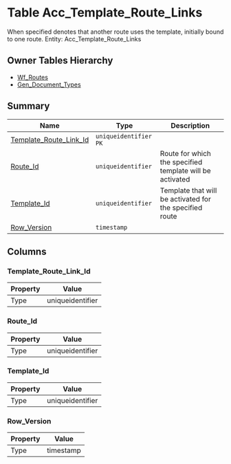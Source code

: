 # Table Acc_Template_Route_Links

When specified denotes that another route uses the template, initially bound to one route. Entity: Acc_Template_Route_Links

## Owner Tables Hierarchy

* [Wf_Routes](Wf_Routes.md)
* [Gen_Document_Types](Gen_Document_Types.md)

## Summary

| Name | Type | Description |
| - | - | --- |
|[Template_Route_Link_Id](#template_route_link_id)|`uniqueidentifier` `PK`||
|[Route_Id](#route_id)|`uniqueidentifier` |Route for which the specified template will be activated|
|[Template_Id](#template_id)|`uniqueidentifier` |Template that will be activated for the specified route|
|[Row_Version](#row_version)|`timestamp` ||

## Columns

### Template_Route_Link_Id

| Property | Value |
| - | - |
|Type|uniqueidentifier|

### Route_Id

| Property | Value |
| - | - |
|Type|uniqueidentifier|

### Template_Id

| Property | Value |
| - | - |
|Type|uniqueidentifier|

### Row_Version

| Property | Value |
| - | - |
|Type|timestamp|


